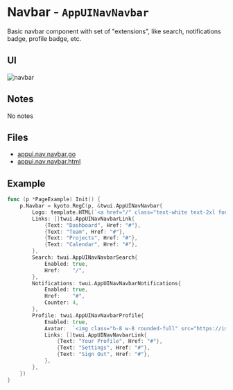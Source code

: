
# Navbar - `AppUINavNavbar`

Basic navbar component with set of "extensions", like search, notifications badge, profile badge, etc.

## UI

![navbar](/examples/navbar.jpg)

## Notes

No notes

## Files

- [appui.nav.navbar.go](https://github.com/kyoto-framework/uikit/blob/master/twui/appui.nav.navbar.go)
- [appui.nav.navbar.html](https://github.com/kyoto-framework/uikit/blob/master/twui/appui.nav.navbar.html)

## Example

```go
func (p *PageExample) Init() {
    p.Navbar = kyoto.RegC(p, &twui.AppUINavNavbar{
        Logo: template.HTML(`<a href="/" class="text-white text-2xl font-bold">TWUI</a>`),
        Links: []twui.AppUINavNavbarLink{
            {Text: "Dashboard", Href: "#"},
            {Text: "Team", Href: "#"},
            {Text: "Projects", Href: "#"},
            {Text: "Calendar", Href: "#"},
        },
        Search: twui.AppUINavNavbarSearch{
            Enabled: true,
            Href:    "/",
        },
        Notifications: twui.AppUINavNavbarNotifications{
            Enabled: true,
            Href:    "#",
            Counter: 4,
        },
        Profile: twui.AppUINavNavbarProfile{
            Enabled: true,
            Avatar:  `<img class="h-8 w-8 rounded-full" src="https://images.unsplash.com/photo-1472099645785-5658abf4ff4e?ixlib=rb-1.2.1&ixid=eyJhcHBfaWQiOjEyMDd9&auto=format&fit=facearea&facepad=2&w=256&h=256&q=80">`,
            Links: []twui.AppUINavNavbarLink{
                {Text: "Your Profile", Href: "#"},
                {Text: "Settings", Href: "#"},
                {Text: "Sign Out", Href: "#"},
            },
        },
    })
}
```
